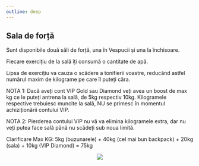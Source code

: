 ```yaml
---
outline: deep
---
```


## Sala de forță

Sunt disponibile două săli de forță, una în Vespucii și una la închisoare.

Fiecare exercițiu de la sală îți consumă o cantitate de apă.

Lipsa de exercițiu va cauza o scădere a tonifierii voastre, reducând astfel numărul maxim de kilograme pe care îl puteți căra.

NOTA 1: Dacă aveți cont VIP Gold sau Diamond veți avea un boost de max kg ce le puteți antrena la sală, de 5kg respectiv 10kg. Kilogramele respective trebuiesc muncite la sală, NU se primesc în momentul achiziționării contului VIP.

NOTA 2: Pierderea contului VIP nu vă va elimina kilogramele extra, dar nu veți putea face sală până nu scădeți sub noua limită.

Clarificare Max KG: 5kg (buzunarele) + 40kg (cel mai bun backpack) + 20kg (sala) + 10kg (VIP Diamond) = 75kg

<p align="center"><img src="https://i.imgur.com/A0LXk0w.png"/></p>